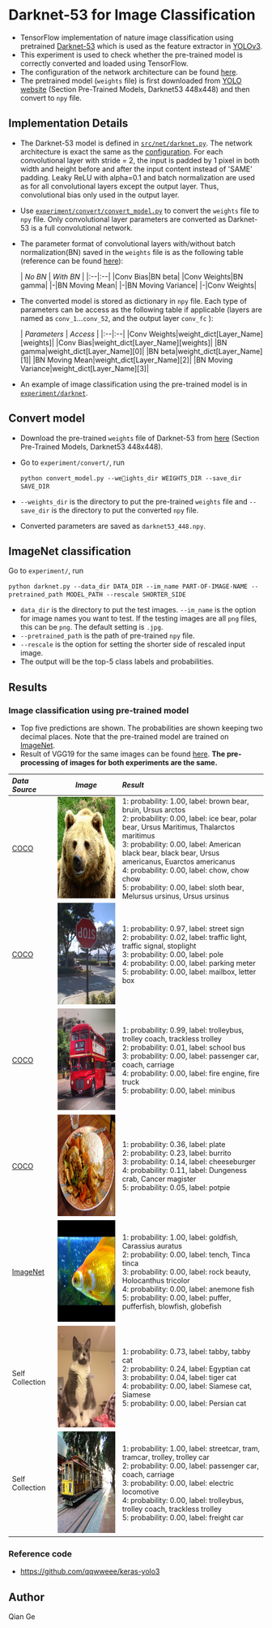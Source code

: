 # Darknet-53 for Image Classification
- TensorFlow implementation of nature image classification using pretrained [Darknet-53](https://pjreddie.com/darknet/imagenet/) which is used as the feature extractor in [YOLOv3](https://pjreddie.com/media/files/papers/YOLOv3.pdf).
- This experiment is used to check whether the pre-trained model is correctly converted and loaded using TensorFlow.
- The configuration of the network architecture can be found [here](https://github.com/pjreddie/darknet/blob/master/cfg/darknet53_448.cfg).
- The pretrained model (`weights` file) is first downloaded from [YOLO website](https://pjreddie.com/darknet/imagenet/) (Section Pre-Trained Models, Darknet53 448x448) and then convert to `npy` file.

## Implementation Details
- The Darknet-53 model is defined in [`src/net/darknet.py`](../../src/net/darknet.py). The network architecture is exact the same as the [configuration](https://github.com/pjreddie/darknet/blob/master/cfg/darknet53_448.cfg). For each convolutional layer with stride = 2, the input is padded by 1 pixel in both width and height before and after the input content instead of 'SAME' padding. Leaky ReLU with alpha=0.1 and batch normalization are used as for all convolutional layers except the output layer. Thus, convolutional bias only used in the output layer.
- Use [`experiment/convert/convert_model.py`](../../experiment/convert/convert_model.py) to convert the `weights` file to `npy` file. Only convolutional layer parameters are converted as Darknet-53 is a full convolutional network.
- The parameter format of convolutional layers with/without batch normalization(BN) saved in the `weights` file is as the following table (reference can be found [here](https://github.com/pjreddie/darknet/blob/b13f67bfdd87434e141af532cdb5dc1b8369aa3b/src/parser.c#L958)):

   | *No BN* | *With BN* |
|:--|:--|
|Conv Bias|BN beta|
|Conv Weights|BN gamma|
|-|BN Moving Mean|
|-|BN Moving Variance|
|-|Conv Weights|
- The converted model is stored as dictionary in `npy` file. Each type of parameters can be access as the following table if applicable (layers are named as `conv_1`...`conv_52`, and the output layer `conv_fc` ):

  | *Parameters* | *Access* |
|:--|:--|
|Conv Weights|weight_dict[Layer_Name][weights]|
|Conv Bias|weight_dict[Layer_Name][weights]|
|BN gamma|weight_dict[Layer_Name][0]|
|BN beta|weight_dict[Layer_Name][1]|
|BN Moving Mean|weight_dict[Layer_Name][2]|
|BN Moving Variance|weight_dict[Layer_Name][3]|
- An example of image classification using the pre-trained model is in [`experiment/darknet`](../../experiment/darknet.py).


## Convert model
- Download the pre-trained `weights` file of Darknet-53 from [here](https://pjreddie.com/darknet/imagenet/) (Section Pre-Trained Models, Darknet53 448x448).
- Go to `experiment/convert/`, run

  ```
  python convert_model.py --weights_dir WEIGHTS_DIR --save_dir SAVE_DIR
  ```
 
- `--weights_dir` is the directory to put the pre-trained `weights` file and `--save_dir` is the directory to put the converted `npy` file.
- Converted parameters are saved as `darknet53_448.npy`.

## ImageNet classification
Go to `experiment/`, run

```
python darknet.py --data_dir DATA_DIR --im_name PART-OF-IMAGE-NAME --pretrained_path MODEL_PATH --rescale SHORTER_SIDE
```
- `data_dir` is the directory to put the test images. `--im_name` is the option for image names you want to test. If the testing images are all `png` files, this can be `png`. The default setting is `.jpg`.
- `--pretrained_path` is the path of pre-trained `npy` file.
- `--rescale` is the option for setting the shorter side of rescaled input image.
- The output will be the top-5 class labels and probabilities.



## Results
### Image classification using pre-trained model
- Top five predictions are shown. The probabilities are shown keeping two decimal places. Note that the pre-trained model are trained on [ImageNet](http://www.image-net.org/).
- Result of VGG19 for the same images can be found [here](https://github.com/conan7882/VGG-tensorflow#results). 
**The pre-processing of images for both experiments are the same.** 

*Data Source* | *Image* | *Result* |
|:--|:--:|:--|
[COCO](http://cocodataset.org/#home) |<img src='../../data/000000000285.jpg' height='200px'>| 1: probability: 1.00, label: brown bear, bruin, Ursus arctos<br>2: probability: 0.00, label: ice bear, polar bear, Ursus Maritimus, Thalarctos maritimus<br>3: probability: 0.00, label: American black bear, black bear, Ursus americanus, Euarctos americanus<br>4: probability: 0.00, label: chow, chow chow<br>5: probability: 0.00, label: sloth bear, Melursus ursinus, Ursus ursinus
[COCO](http://cocodataset.org/#home) |<img src='../../data/000000000724.jpg' height='200px'>| 1: probability: 0.97, label: street sign<br>2: probability: 0.02, label: traffic light, traffic signal, stoplight<br>3: probability: 0.00, label: pole<br>4: probability: 0.00, label: parking meter<br>5: probability: 0.00, label: mailbox, letter box
[COCO](http://cocodataset.org/#home) |<img src='../../data/000000001584.jpg' height='200px'>|1: probability: 0.99, label: trolleybus, trolley coach, trackless trolley<br>2: probability: 0.01, label: school bus<br>3: probability: 0.00, label: passenger car, coach, carriage<br>4: probability: 0.00, label: fire engine, fire truck<br>5: probability: 0.00, label: minibus
[COCO](http://cocodataset.org/#home) |<img src='../../data/000000003845.jpg' height='200px'>|1: probability: 0.36, label: plate<br>2: probability: 0.23, label: burrito<br>3: probability: 0.14, label: cheeseburger<br>4: probability: 0.11, label: Dungeness crab, Cancer magister<br>5: probability: 0.05, label: potpie
[ImageNet](http://www.image-net.org/) |<img src='../../data/ILSVRC2017_test_00000004.jpg' height='200px'>|1: probability: 1.00, label: goldfish, Carassius auratus<br>2: probability: 0.00, label: tench, Tinca tinca<br>3: probability: 0.00, label: rock beauty, Holocanthus tricolor<br>4: probability: 0.00, label: anemone fish<br>5: probability: 0.00, label: puffer, pufferfish, blowfish, globefish
Self Collection | <img src='../../data/IMG_4379.jpg' height='200px'>|1: probability: 0.73, label: tabby, tabby cat<br>2: probability: 0.24, label: Egyptian cat<br>3: probability: 0.04, label: tiger cat<br>4: probability: 0.00, label: Siamese cat, Siamese<br>5: probability: 0.00, label: Persian cat
Self Collection | <img src='../../data/IMG_7940.JPG' height='200px'>|1: probability: 1.00, label: streetcar, tram, tramcar, trolley, trolley car<br>2: probability: 0.00, label: passenger car, coach, carriage<br>3: probability: 0.00, label: electric locomotive<br>4: probability: 0.00, label: trolleybus, trolley coach, trackless trolley<br>5: probability: 0.00, label: freight car

### Reference code

- https://github.com/qqwweee/keras-yolo3
   
## Author
Qian Ge
